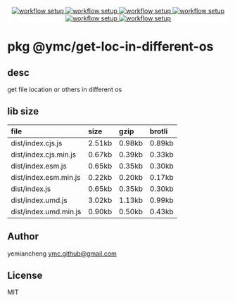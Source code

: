<p align="center" style="background:white;">
<!-- github workflow stat:s -->
<!-- one line and center  -->
  <a href="https://github.com/YMC-GitHub">
    <img alt="workflow setup" src="https://img.shields.io/static/v1?label=pkg&message=done&color=ff69b4&style=flat-square" />
  </a>
  <a href="https://github.com/YMC-GitHub">
    <img alt="workflow setup" src="https://img.shields.io/static/v1?label=cod&message=done&color=ff69b4&style=flat-square" />
  </a>
    <a href="https://github.com/YMC-GitHub">
    <img alt="workflow setup" src="https://img.shields.io/static/v1?label=dep&message=done&color=ff69b4&style=flat-square" />
  </a>
  <a href="https://github.com/YMC-GitHub">
    <img alt="workflow setup" src="https://img.shields.io/static/v1?label=lin&message=done&color=ff69b4&style=flat-square" />
  </a>
    <a href="https://github.com/YMC-GitHub">
    <img alt="workflow setup" src="https://img.shields.io/static/v1?label=tes&message=fail&color=ff69b4&style=flat-square" />
  </a>
      <a href="https://github.com/YMC-GitHub">
    <img alt="workflow setup" src="https://img.shields.io/static/v1?label=pro&message=done&color=ff69b4&style=flat-square" />
  </a>


  <!-- https://img.shields.io/badge/<LABEL>-<MESSAGE>-<COLOR> -->
  <!-- https://img.shields.io/static/v1?label=<LABEL>&message=<MESSAGE>&color=<COLOR> -->
<!-- github workflow stat:e -->
</p>

# pkg @ymc/get-loc-in-different-os

## desc
get file location or others in different os

## lib size  
file | size | gzip | brotli
:---- | :---- | :---- | :----
dist/index.cjs.js | 2.51kb | 0.98kb | 0.89kb
dist/index.cjs.min.js | 0.67kb | 0.39kb | 0.33kb
dist/index.esm.js | 0.65kb | 0.35kb | 0.30kb
dist/index.esm.min.js | 0.22kb | 0.20kb | 0.17kb
dist/index.js | 0.65kb | 0.35kb | 0.30kb
dist/index.umd.js | 3.02kb | 1.13kb | 0.99kb
dist/index.umd.min.js | 0.90kb | 0.50kb | 0.43kb

## Author
yemiancheng <ymc.github@gmail.com>

## License
MIT